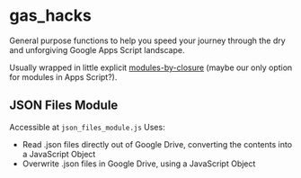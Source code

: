 # gas_hacks

General purpose functions to help you speed your journey through the dry and unforgiving Google Apps Script landscape.

Usually wrapped in little explicit [modules-by-closure](https://github.com/reppohopper/patterns_and_concepts/blob/main/modules_by_closure.md) (maybe our only option for modules in Apps Script?). 

## JSON Files Module
Accessible at `json_files_module.js`
Uses: 
* Read .json files directly out of Google Drive, converting the contents into a JavaScript Object
* Overwrite .json files in Google Drive, using a JavaScript Object


